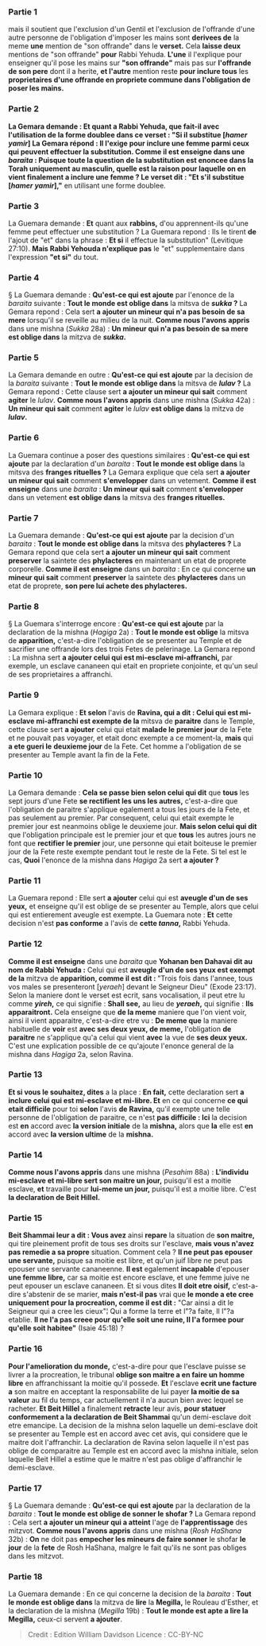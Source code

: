 
### Partie 1
mais il soutient que l'exclusion d'un Gentil et l'exclusion de l'offrande d'une autre personne de l'obligation d'imposer les mains sont <b>derivees de</b> la meme <b>une</b> mention de "son offrande" dans le <b>verset.</b> Cela <b>laisse deux</b> mentions de "son offrande" <b>pour</b> Rabbi Yehuda. <b>L'une</b> il l'explique pour enseigner qu'il pose les mains sur <b>"son offrande"</b> mais pas</b> sur <b>l'offrande de son pere</b> dont il a herite, <b>et l'autre</b> mention reste <b>pour inclure tous</b> les <b>proprietaires d'une <b>offrande en propriete commune dans</b> l'obligation de <b>poser les mains.</b>

### Partie 2
La Gemara demande : <b>Et</b> quant a <b>Rabbi Yehuda, que fait-il</b> avec l'utilisation de la forme doublee <b>dans ce</b> verset : "Si <b>il substitue [<i>hamer yamir</i>]</b> La Gemara répond : <b>Il l'exige pour inclure une femme</b> parmi ceux qui peuvent effectuer la substitution. <b>Comme il est enseigne</b> dans une <i>baraita</i> : <b>Puisque toute la question</b> de la substitution <b>est enoncee</b> dans la Torah <b>uniquement au masculin, quelle</b> est la raison pour laquelle <b>on en vient finalement</b> a inclure une femme ? Le verset dit : "Et s'il substitue [<i>hamer yamir</i>],"</b> en utilisant une forme doublee.

### Partie 3
La Guemara demande : <b>Et</b> quant aux <b>rabbins,</b> d'ou apprennent-ils qu'une femme peut effectuer une substitution ? La Guemara repond : Ils le tirent <b>de</b> l'ajout de "et" dans la phrase : <b>Et si</b> il effectue la substitution" (Levitique 27:10). <b>Mais Rabbi Yehouda n'explique pas</b> le "et" supplementaire dans l'expression <b>"et si"</b> du tout.

### Partie 4
§ La Guemara demande : <b>Qu'est-ce qui est ajoute</b> par l'enonce de la <i>baraita</i> suivante : <b>Tout le monde est oblige dans</b> la mitsva de <b><i>sukka</i> ?</b> La Gemara repond : Cela sert <b>a ajouter un mineur qui n'a pas besoin de sa mere</b> lorsqu'il se reveille au milieu de la nuit. <b>Comme nous l'avons appris</b> dans une mishna (<i>Sukka</i> 28a) : <b>Un mineur qui n'a pas besoin de sa mere est oblige dans</b> la mitzva de <b><i>sukka</i>.</b>

### Partie 5
La Gemara demande en outre : <b>Qu'est-ce qui est ajoute</b> par la decision de la <i>baraita</i> suivante : <b>Tout le monde est oblige dans</b> la mitsva de <b><i>lulav</i> ?</b> La Gemara repond : Cette clause sert <b>a ajouter un mineur qui sait</b> comment <b>agiter</b> le <i>lulav</i>. <b>Comme nous l'avons appris</b> dans une mishna (<i>Sukka</i> 42a) : <b>Un mineur qui sait</b> comment <b>agiter</b> le <i>lulav</i> <b>est oblige dans</b> la mitzva de <b><i>lulav</i>.</b>

### Partie 6
La Guemara continue a poser des questions similaires : <b>Qu'est-ce qui est ajoute</b> par la declaration d'un <i>baraita</i> : <b>Tout le monde est oblige dans</b> la mitsva des <b>franges rituelles ?</b> La Gemara explique que cela sert <b>a ajouter un mineur qui sait</b> comment <b>s'envelopper</b> dans un vetement. <b>Comme il est enseigne</b> dans une <i>baraita</i> : <b>Un mineur qui sait</b> comment <b>s'envelopper</b> dans un vetement <b>est oblige dans</b> la mitsva des <b>franges rituelles.</b>

### Partie 7
La Guemara demande : <b>Qu'est-ce qui est ajoute</b> par la decision d'un <i>baraita</i> : <b>Tout le monde est oblige dans</b> la mitsva des <b>phylacteres ?</b> La Gemara repond que cela sert <b>a ajouter un mineur qui sait</b> comment <b>preserver</b> la saintete des <b>phylacteres</b> en maintenant un etat de proprete corporelle. <b>Comme il est enseigne</b> dans un <i>baraita</i> : En ce qui concerne <b>un mineur qui sait</b> comment <b>preserver</b> la saintete des <b>phylacteres</b> dans un etat de proprete, <b>son pere lui achete des phylacteres.</b>

### Partie 8
§ La Guemara s'interroge encore : <b>Qu'est-ce qui est ajoute</b> par la declaration de la mishna (<i>Hagiga</i> 2a) : <b>Tout le monde est oblige</b> la mitsva de <b>apparition,</b> c'est-a-dire l'obligation de se presenter au Temple et de sacrifier une offrande lors des trois Fetes de pelerinage. La Gemara repond : La mishna sert <b>a ajouter celui qui est mi-esclave mi-affranchi,</b> par exemple, un esclave cananeen qui etait en propriete conjointe, et qu'un seul de ses proprietaires a affranchi.

### Partie 9
La Gemara explique : <b>Et selon</b> l'avis de <b>Ravina, qui a dit : Celui qui est mi-esclave mi-affranchi est exempte de la</b> mitsva de <b>paraitre</b> dans le Temple, cette clause sert <b>a ajouter</b> celui qui etait <b>malade le</b> <b>premier jour</b> de la Fete et ne pouvait pas voyager, et etait donc exempte a ce moment-la, <b>mais</b> qui <b>a ete gueri le</b> <b>deuxieme jour</b> de la Fete. Cet homme a l'obligation de se presenter au Temple avant la fin de la Fete.

### Partie 10
La Gemara demande : <b>Cela se passe bien selon celui qui dit</b> que <b>tous</b> les sept jours d'une Fete <b>se rectifient les uns les autres,</b> c'est-a-dire que l'obligation de paraitre s'applique egalement a tous les jours de la Fete, et pas seulement au premier. Par consequent, celui qui etait exempte le premier jour est neanmoins oblige le deuxieme jour. <b>Mais selon celui qui dit</b> que l'obligation principale est le premier jour et que <b>tous</b> les autres jours ne font que <b>rectifier le premier</b> jour, une personne qui etait boiteuse le premier jour de la Fete reste exempte pendant tout le reste de la Fete. Si tel est le cas, <b>Quoi</b> l'enonce de la mishna dans <i>Hagiga</i> 2a sert <b>a ajouter ?</b>

### Partie 11
La Guemara repond : Elle sert <b>a ajouter</b> celui qui est <b>aveugle d'un de ses yeux,</b> et enseigne qu'il est oblige de se presenter au Temple, alors que celui qui est entierement aveugle est exempte. La Guemara note : <b>Et</b> cette decision n'est <b>pas conforme</b> a l'avis de <b>cette <i>tanna</i>,</b> Rabbi Yehuda.

### Partie 12
<b>Comme il est enseigne</b> dans une <i>baraita</i> que <b>Yohanan ben Dahavai dit au nom de Rabbi Yehuda :</b> Celui qui est <b>aveugle d'un de ses yeux est exempt de la</b> mitzva de <b>apparition, comme il est dit : </b> "Trois fois dans l'annee, tous vos males se presenteront [<i>yeraeh</i>] devant le Seigneur Dieu" (Exode 23:17). Selon la maniere dont le verset est ecrit, sans vocalisation, il peut etre lu comme <b><i>yireh</i>,</b> ce qui signifie : <b>Shall see,</b> au lieu de <b><i>yeraeh</i>,</b> qui signifie : <b>Ils apparaitront.</b> Cela enseigne que <b>de la meme</b> maniere que l'on vient voir, ainsi il vient apparaitre,</b> c'est-a-dire etre vu : <b>De meme que</b> la maniere habituelle de <b>voir</b> est <b>avec ses deux yeux, de meme,</b> l'obligation <b>de paraitre</b> ne s'applique qu'a celui qui vient <b>avec</b> la vue de <b>ses deux yeux.</b> C'est une explication possible de ce qu'ajoute l'enonce general de la mishna dans <i>Hagiga</i> 2a, selon Ravina.

### Partie 13
<b>Et si vous le souhaitez, dites</b> a la place : <b>En fait,</b> cette declaration sert <b>a inclure celui qui est mi-esclave et mi-libre. Et</b> en ce qui concerne <b>ce qui etait difficile</b> pour toi <b>selon</b> l'avis <b>de Ravina,</b> qu'il exempte une telle personne de l'obligation de paraitre, ce n'est <b>pas difficile : Ici</b> la decision est <b>en</b> accord avec <b>la version initiale</b> de la <b>mishna,</b> alors que <b>la</b> elle est <b>en</b> accord avec <b>la version ultime</b> de la <b>mishna. </b>

### Partie 14
<b>Comme nous l'avons appris</b> dans une mishna (<i>Pesahim</i> 88a) : <b>L'individu mi-esclave et mi-libre sert son maitre un jour,</b> puisqu'il est a moitie esclave, <b>et</b> travaille pour <b>lui-meme un jour,</b> puisqu'il est a moitie libre. C'est <b>la declaration de Beit Hillel.</b>

### Partie 15
<b>Beit Shammai leur a dit : Vous avez</b> ainsi <b>repare</b> la situation de <b>son maitre,</b> qui tire pleinement profit de tous ses droits sur l'esclave, <b>mais vous n'avez pas remedie a sa propre</b> situation. Comment cela ? <b>Il ne peut pas epouser une servante,</b> puisque sa moitie est libre, et qu'un juif libre ne peut pas epouser une servante cananeenne. <b>Il est</b> egalement <b>incapable</b> d'epouser <b>une femme libre,</b> car sa moitie est encore esclave, et une femme juive ne peut epouser un esclave cananeen. Et si vous dites <b>Il doit etre oisif,</b> c'est-a-dire s'abstenir de se marier, <b>mais n'est-il pas</b> vrai que <b>le monde a ete cree uniquement pour la procreation, comme il est dit :</b> "Car ainsi a dit le Seigneur qui a cree les cieux"¦ Qui a forme la terre et l"?a faite, Il l"?a etablie. <b>Il ne l'a pas creee pour qu'elle soit une ruine, Il l'a formee pour qu'elle soit habitee"</b> (Isaie 45:18) ?

### Partie 16
<b>Pour l'amelioration du monde,</b> c'est-a-dire pour que l'esclave puisse se livrer a la procreation, le tribunal <b>oblige son maitre a en faire un homme libre</b> en affranchissant la moitie qu'il possede. <b>Et</b> l'esclave <b>ecrit une facture a</b> son maitre en acceptant la responsabilite de lui payer <b>la moitie de sa valeur</b> au fil du temps, car actuellement il n'a aucun bien avec lequel se racheter. <b>Et Beit Hillel</b> a finalement <b>retracte</b> leur avis, <b>pour statuer conformement a la declaration de Beit Shammai</b> qu'un demi-esclave doit etre emancipe. La decision de la mishna selon laquelle un demi-esclave doit se presenter au Temple est en accord avec cet avis, qui considere que le maitre doit l'affranchir. La declaration de Ravina selon laquelle il n'est pas oblige de comparaitre au Temple est en accord avec la mishna initiale, selon laquelle Beit Hillel a estime que le maitre n'est pas oblige d'affranchir le demi-esclave.

### Partie 17
§ La Guemara demande : <b>Qu'est-ce qui est ajoute</b> par la declaration de la <i>baraita</i> : <b>Tout le monde est oblige de sonner le shofar ?</b> La Gemara repond : Cela sert <b>a ajouter un mineur qui a atteint</b> l'age de <b>l'apprentissage</b> des mitzvot. <b>Comme nous l'avons appris</b> dans une mishna (<i>Rosh HaShana</i> 32b) : <b>On</b> ne doit pas <b>empecher les mineurs de faire sonner</b> le shofar <b>le jour</b> de la <b>fete</b> de Rosh HaShana, malgre le fait qu'ils ne sont pas obliges dans les mitzvot.

### Partie 18
La Guemara demande : En ce qui concerne la decision de la <i>baraita</i> : <b>Tout le monde est oblige dans</b> la mitzva de <b>lire</b> la <b>Megilla,</b> le Rouleau d'Esther, et la declaration de la mishna (<i>Megilla</i> 19b) : <b>Tout le monde est apte a lire la Megilla,</b> ceux-ci servent <b>a ajouter</b>.

>Credit : Edition William Davidson
>Licence : CC-BY-NC